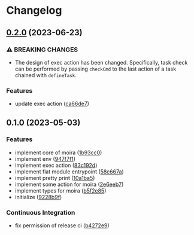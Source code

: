 # Changelog

## [0.2.0](https://github.com/re-taro/moira/compare/0.1.0...0.2.0) (2023-06-23)


### ⚠ BREAKING CHANGES

* The design of exec action has been changed. Specifically, task check can be performed by passing `checkCmd` to the last action of a task chained with `defineTask`.

### Features

* update exec action ([ca66de7](https://github.com/re-taro/moira/commit/ca66de73682661b56276c593a300c5ef1c8f8513))

## 0.1.0 (2023-05-03)


### Features

* implement core of moira ([1b93cc0](https://github.com/re-taro/moira/commit/1b93cc0019d932ca4b6a064a6406b92f18312a48))
* implement env ([947f7f1](https://github.com/re-taro/moira/commit/947f7f170fce380029dbafa6007a953c75902374))
* implement exec action ([83c192d](https://github.com/re-taro/moira/commit/83c192d1b43ed50d9606a588d00e9a3c6d9ba452))
* implement flat module entrypoint ([58c667a](https://github.com/re-taro/moira/commit/58c667a4143f71eb84670bec927a6c03961281b4))
* implement pretty print ([10a1ba5](https://github.com/re-taro/moira/commit/10a1ba5a69beadb0fb0f403989d0b4cd2e5cf069))
* implement some action for moira ([2e6eeb7](https://github.com/re-taro/moira/commit/2e6eeb789313889ed22b99665f7b5c481ee158b8))
* implement types for moira ([b5f2e85](https://github.com/re-taro/moira/commit/b5f2e85ec02adeae4d3a12d5de4dce625c1707f2))
* initialize ([9228b9f](https://github.com/re-taro/moira/commit/9228b9f6a5b67296bdfd873588a24e112eb171d6))


### Continuous Integration

* fix permission of release ci ([b4272e9](https://github.com/re-taro/moira/commit/b4272e96bb3ac5e897c56f491934cefc6dd0dc19))

